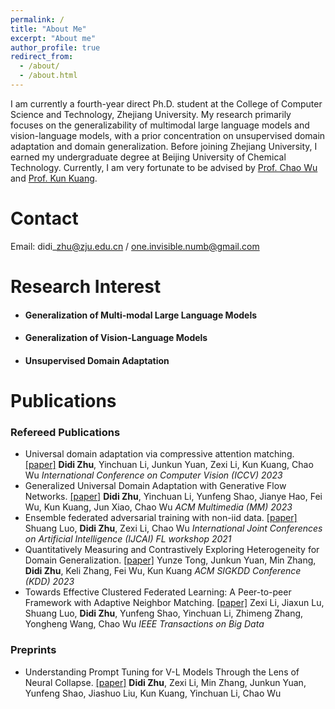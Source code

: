 ```yaml
---
permalink: /
title: "About Me"
excerpt: "About me"
author_profile: true
redirect_from: 
  - /about/
  - /about.html
---
```


I am currently a fourth-year direct Ph.D. student at the College of Computer Science and Technology, Zhejiang University. My research primarily focuses on the generalizability of multimodal large language models and vision-language models, with a prior concentration on unsupervised domain adaptation and domain generalization. Before joining Zhejiang University, I earned my undergraduate degree at Beijing University of Chemical Technology. Currently, I am very fortunate to be advised by [Prof. Chao Wu](https://wuchaozju.github.io/) and [Prof. Kun Kuang](https://kunkuang.github.io/).


Contact
======
Email: didi\_zhu@zju.edu.cn / one.invisible.numb@gmail.com

Research Interest
======

- #### Generalization of Multi-modal Large Language Models
- #### Generalization of Vision-Language Models 
- #### Unsupervised Domain Adaptation 

Publications
======

### Refereed Publications

- Universal domain adaptation via compressive attention matching. [[paper]](https://openaccess.thecvf.com/content/ICCV2023/papers/Zhu_Universal_Domain_Adaptation_via_Compressive_Attention_Matching_ICCV_2023_paper.pdf)
**Didi Zhu**, Yinchuan Li, Junkun Yuan, Zexi Li, Kun Kuang, Chao Wu
*International Conference on Computer Vision (ICCV) 2023*
- Generalized Universal Domain Adaptation with Generative Flow Networks. [[paper]](https://arxiv.org/abs/2305.04466)
**Didi Zhu**, Yinchuan Li, Yunfeng Shao, Jianye Hao, Fei Wu, Kun Kuang, Jun Xiao, Chao Wu
*ACM Multimedia (MM) 2023*
- Ensemble federated adversarial training with non-iid data. [[paper]](https://arxiv.org/abs/2110.14814)
Shuang Luo, **Didi Zhu**, Zexi Li, Chao Wu
*International Joint Conferences on Artificial Intelligence (IJCAI) FL workshop 2021*
- Quantitatively Measuring and Contrastively Exploring Heterogeneity for Domain Generalization. [[paper]](https://arxiv.org/abs/2305.15889)
Yunze Tong, Junkun Yuan, Min Zhang, **Didi Zhu**, Keli Zhang, Fei Wu, Kun Kuang
*ACM SIGKDD Conference (KDD) 2023*
- Towards Effective Clustered Federated Learning: A Peer-to-peer Framework with Adaptive Neighbor Matching. [[paper]](https://ieeexplore.ieee.org/abstract/document/9954190)
Zexi Li, Jiaxun Lu, Shuang Luo, **Didi Zhu**, Yunfeng Shao, Yinchuan Li, Zhimeng Zhang, Yongheng Wang, Chao Wu
*IEEE Transactions on Big Data*

### Preprints

- Understanding Prompt Tuning for V-L Models Through the Lens of Neural Collapse. [[paper]](https://arxiv.org/abs/2306.15955)
**Didi Zhu**, Zexi Li, Min Zhang, Junkun Yuan, Yunfeng Shao, Jiashuo Liu, Kun Kuang, Yinchuan Li, Chao Wu



